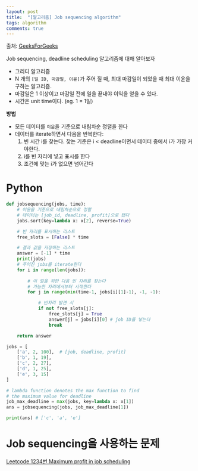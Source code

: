 ```yaml
---
layout: post
title:  "[알고리즘] Job sequencing algorithm"
tags: algorithm
comments: true
---
```


출처: [GeeksForGeeks](https://www.geeksforgeeks.org/job-sequencing-problem/)


Job sequencing, deadline scheduling 알고리즘에 대해 알아보자

- 그리디 알고리즘
- N 개의 `[일 ID, 마감일, 이윤]`가 주어 질 때, 최대 마감일이 되었을 때 최대 이윤을 구하는 알고리즘.
- 마감일은 1 이상이고 마감일 전에 일을 끝내야 이익을 얻을 수 있다.
- 시간은 unit time이다. (eg. 1 = 1일)

**방법**
- 모든 데이터를 `이윤`을 기준으로 내림차순 정렬을 한다
- 데이터를 iterate하면서 다음을 반복한다:
    1. 빈 시간 i를 찾는다. 찾는 기준은 i < deadline이면서 데이터 중에서 i가 가장 커야한다.
    2. i를 빈 자리에 넣고 표시를 한다
    3. 조건에 맞는 i가 없으면 넘어간다

# Python
```python
def jobsequencing(jobs, time):
    # 이윤을 기준으로 내림차순으로 정렬 
    # 데이터는 [job_id, deadline, profit]으로 됐다
    jobs.sort(key=lambda x: x[2], reverse=True)

    # 빈 자리를 표시하는 리스트
    free_slots = [False] * time

    # 결과 값을 저장하는 리스트
    answer = [-1] * time
    print(jobs)
    # 주어진 jobs를 iterate한다
    for i in range(len(jobs)):
        
        # 이 일을 위한 다음 빈 자리를 찾는다
        # 가능한 자리에서부터 시작한다
        for j in range(min(time-1, jobs[i][1]-1), -1, -1):

            # 빈자리 발견 시
            if not free_slots[j]:
                free_slots[j] = True
                answer[j] = jobs[i][0] # job ID를 넣는다
                break

    return answer

jobs = [
    ['a', 2, 100],  # [job, deadline, profit]
    ['b', 1, 19], 
    ['c', 2, 27], 
    ['d', 1, 25], 
    ['e', 3, 15]
]

# lambda function denotes the max function to find
# the maximum value for deadline
job_max_deadline = max(jobs, key=lambda x: x[1])
ans = jobsequencing(jobs, job_max_deadline[1])

print(ans) # ['c', 'a', 'e']
```

# Job sequencing을 사용하는 문제
[Leetcode 1234번 Maximum profit in job scheduling](https://leetcode.com/problems/maximum-profit-in-job-scheduling/)